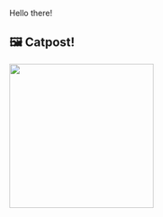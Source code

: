 Hello there!



## 🖼️ Catpost!

<sub>
    <img src="https://cdn2.thecatapi.com/images/b8r.jpg" height="256">
</sub>

